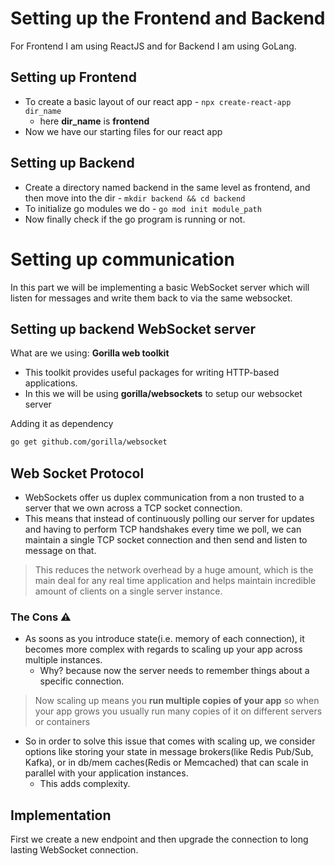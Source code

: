 # Setting up the Frontend and Backend

For Frontend I am using ReactJS and for Backend I am using GoLang.

## Setting up Frontend

- To create a basic layout of our react app - `npx create-react-app dir_name`
  - here **dir_name** is **frontend**
- Now we have our starting files for our react app

## Setting up Backend

- Create a directory named backend in the same level as frontend, and then move into the dir - `mkdir backend && cd backend`
- To initialize go modules we do - `go mod init module_path`
- Now finally check if the go program is running or not.

# Setting up communication

In this part we will be implementing a basic WebSocket server which will listen for messages and write them back to via the same websocket.

## Setting up backend WebSocket server

What are we using: **Gorilla web toolkit**
- This toolkit provides useful packages for writing HTTP-based applications.
- In this we will be using **gorilla/websockets** to setup our websocket server

Adding it as dependency
```bash
go get github.com/gorilla/websocket
```

## Web Socket Protocol 

- WebSockets offer us duplex communication from a non trusted to a server that we own across a TCP socket connection. 
- This means that instead of continuously polling our server for updates and having to perform TCP handshakes every time we poll, we can maintain a single TCP socket connection and then send and listen to message on that.

> This reduces the network overhead by a huge amount, which is the main deal for any real time application and helps maintain incredible amount of clients on a single server instance.

### The Cons ⚠️

- As soons as you introduce state(i.e. memory of each connection), it becomes more complex with regards to scaling up your app across multiple instances.
  - Why? because now the server needs to remember things about a specific connection.

> Now scaling up means you **run multiple copies of your app** so when your app grows you usually run many copies of it on different servers or containers

- So in order to solve this issue that comes with scaling up, we consider options like storing your state in message brokers(like Redis Pub/Sub, Kafka), or in db/mem caches(Redis or Memcached) that can scale in parallel with your application instances.
  - This adds complexity.

## Implementation 

First we create a new endpoint and then upgrade the connection to long lasting WebSocket connection.

## 